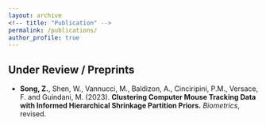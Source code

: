 ```yaml
---
layout: archive
<!-- title: "Publication" -->
permalink: /publications/
author_profile: true
---
```


## Under Review / Preprints
- **Song, Z.**, Shen, W., Vannucci, M., Baldizon, A., Cinciripini, P.M., Versace, F. and Guindani, M. (2023). **Clustering Computer Mouse Tracking Data with Informed Hierarchical Shrinkage Partition Priors.** *Biometrics*, revised.
